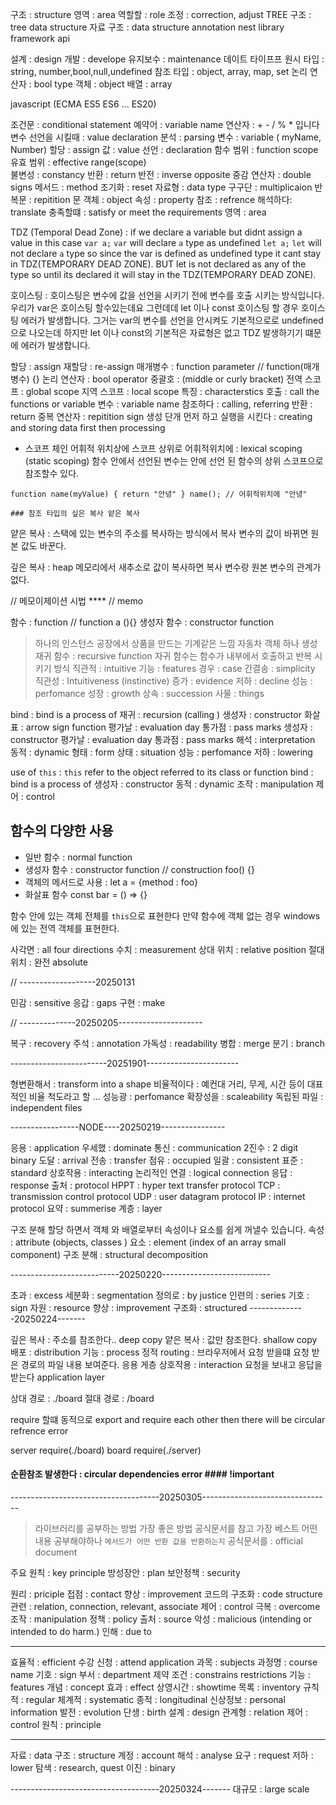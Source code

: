 

구조 : structure
영역 : area
역할할 : role
조정 : correction, adjust
TREE 구조 : tree data structure
자료 구조 : data structure
annotation
nest
library
framework
api 

설계  : design
개발  : develope
유지보수  : maintenance
데이트 타이프프
원시 타입 : string, number,bool,null,undefined
참조 타입 : object, array, map, set 
논리 연산자 : bool type
객체 : object
배열 : array

javascript  (ECMA   ES5 ES6 ... ES20)

조건문 : conditional statement
예약어 : variable name
연산자 : + - / % * 입니다
변수 선언을 시킬때 : value declaration 
분석 : parsing 
변수 : variable ( myName, Number)
할당 : assign
값 : value
선언 : declaration 
함수 범위 : function scope
유효 범위 : effective range(scope)  
불변성 : constancy 
반환  : return
반전 : inverse opposite
중감 연산자 : double signs
메서드 : method
조기화 : reset
자료형 : data type
구구단 : multiplicaion
반복문 : repitition 문 
객체 : object
속성 : property
참조 : refrence
해석하다: translate
충족할떄 : satisfy or meet the requirements
영역 : area

<!-- -----------------------javascript------------------- -->


 <!-- (원시 타입 종류), TDZ, 호이스팅 (let, var 차이 ) -->

<!-- //연선자의 반환 데이트 타입 -->

<!-- // 수학 배울때 콥셈 나누기 먼저 하고 더하기 빼기 -->


TDZ (Temporal Dead Zone) :  if we declare a variable but didnt assign a value in this case
                            `var a;`   `var` will declare `a` type as undefined
                            `let a;`   `let` will not declare `a` type 
                            so since the var is defined as undefined type it cant stay in TDZ(TEMPORARY DEAD ZONE).
                            BUT let is not declared as any of the type so until its declared it will stay in the TDZ(TEMPORARY DEAD ZONE).


호이스팅  :  호이스팅은 변수에 값을 선언을 시키기 전에 변수를 호출 시키는  방식입니다. 우리가 var은 호이스팅 할수있는데요 그런데데 let 이나 const 호이스팅 할 경우 호이스팅 에러가 발생합니다. 그거는 var의 변수를 선언을 안시켜도 기본적으로로 undefined 으로 나오는데 하지만 let 이나 const의 기본적은 자료형은 없고 TDZ 발생하기기 떄문에 에러가 발생합니다.


<!-- -------------------20250110 javascript---------- -->
할당 : assign
재할당 : re-assign
매개병수 : function parameter   // function(매개병수) {}
논리 연산자 : bool operator
중괄호 : (middle or curly bracket)
전역 스코프 : global scope
지역 스코프 : local scope
특징 : characterstics
호출 : call the functions or variable
변수 : variable name 
참조하다 : calling, referring
반환 : return
중복 연산자 : repitition sign
생성 단개 먼저 하고 실행을 시킨다 : creating and storing data 
first then processing

- 스코프 체인 어휘적 위치상에 스코프 상위로
어휘적위치에 : lexical scoping (static scoping) 함수 안에서 선언된 변수는 안에 선언 된 함수의 상위 스코프으로
참조할수 있다.

`function name(myValue) {
    return "안녕"
}
name(); // 어휘적위치에 "안녕"`

``` ### 참조 타입의 싶은 복사 얕은 복사 ```

얕은 복사 : 스택에 있는 변수의 주소를 복사하는 방식에서 복사 변수의 값이 바뀌면 
    원본 값도 바꾼다.

깊은 복사 : heap 메모리에서 새추소로 값이 복사하면 복사 변수랑 원본 변수의 관계가 없다.                                                                                                                                                                                                                                                                           
<!--------------------------------20250114------------------------------------------>

// 메모이제이션 시법 ****  // memo

함수 : function   // function a (){}
생성자 함수 : constructor function
> 하나의 인스턴스
> 공장에서 상품을 만드는 기계같은 느낌
> 자동차 객체 하나 생성
재귀 함수 : recursive function
> 자귀 함수는 함수가 내부에서 호출하고 반복 시키기 방식 
직관적 : intuitive
기능 : features
경우 : case
간결송 : simplicity
직관성 : Intuitiveness (instinctive)
증가 : evidence
저하 : decline
성능 : perfomance
성장 : growth
상속 : succession
사물 : things


<!-- ----------------------20250115-------------------------- -->

bind : bind is a process of 
재귀 : recursion (calling )
생성자 : constructor
화살표 : arrow sign function 
평가날 : evaluation day
통가점 : pass marks
생성자 : constructor
평가날 : evaluation day
통과점 : pass marks
해석 : interpretation
동적 : dynamic
형태 : form
상태 : situation
성능 : perfomance
저하 : lowering

use of `this` : `this` refer to the object referred to its class or function
bind : bind is a process of 
생성자 : constructor
동적 : dynamic
조작 : manipulation
제어 : control

## 함수의 다양한 사용
- 일반 함수 : normal function
- 생성자 함수 : constructor function // construction foo() {}
- 객체의 메서드로 사용 : let a = {method : foo}
- 화살표 함수   const bar = () => {}

함수 안에 있는 객체 전체를 `this`으로 표현한다 만약 함수에 객체 없는 경우 windows 에 있는 전역 객체를 표현한다.




<!-- -----------------------20250124---------------- -->

사각면 : all four directions
수치 : measurement
상대 위치 : relative position
절대 위치 : 완전 absolute

//  -------------------20250131

민감 : sensitive
응갑 : gaps
구현 : make

// --------------20250205---------------------

복구  : recovery
주석  : annotation
가독성  : readability
병합 : merge
분기 : branch

------------------------20251901-----------------------

형변환해서 : transform into a shape
비율적이다 : 예컨대 거리, 무게, 시간 등이 대표적인 비율 척도라고 할 ...
성능광 : perfomance
확장성을 : scaleability
독립된 파일 : independent files

-----------------NODE----20250219----------------

응용 : application
우세했 : dominate
통신 : communication
2진수 : 2 digit binary
도달 : arrival
전송 : transfer
점유 : occupied
일괄 : consistent
표준 : standard
상호작용 : interacting
논리적인 연결 : logical connection
응답 : response
출처 : protocol
HPPT : hyper text transfer protocol
TCP : transmission control protocol
UDP : user datagram protocol
IP : internet protocol
요약 : summerise
계층 : layer


구조 분해 할당 하면서 객체 와 배열로부터 속성이나 요소를 쉽게 꺼낼수 있습니다.
속성 : attribute (objects, classes )
요소 : element (index of an array small component)
구조 분해 : structural decomposition

---------------------------20250220---------------------------

초과 : excess
세분화 : segmentation
정의로 : by justice
인련의 : series
기호 : sign
자원 : resource
향상 : improvement
구조화 : structured
--------------20250224-------

깊은 복사 : 주소를 참조한다.. deep copy
얕은 복사 : 값만 참조한다. shallow copy
배포 : distribution
기능 : process
정적 routing : 브라우저에서  요청 받을떄 요청 받은 경로의 파일 내용 보여준다.
응용 게층 상호작용 : interaction  요청을 보내고 응답을 받는다    application layer


상대 경로 : ./board
절대 경로 : /board

require 할떄 동적으로 export and require each other then 
there will be circular refrence error

server   require(./board)
board    require(./server)  
#### 순환참조 발생한다 : circular dependencies error #### !important


-------------------------------------20250305--------------------------------

> 라이브러리를 공부하는 방법 가장 좋은 방법 공식문서를 참고 가장 베스트
> 어떤 내용 공부해야하나 `메서드가 어떤 반환 값을 반환하는지`
공식문서를 : official document

주요 원칙 : key principle
방성장안 : plan
보안정책 : security

원리 : priciple
접점 : contact
향상 : improvement 
코드의 구조화 : code structure
관련 : relation, connection, relevant, associate
제어 : control
극복 : overcome
조작 : manipulation
정책 : policy
출처 : source
악성 : malicious (intending or intended to do harm.)
인해 : due to


-------------------------------

효율적 : efficient
수강 신청 : attend application
과목 : subjects
과정명 : course name
기호 : sign
부서 : department
제약 조건 : constrains restrictions
기능 : features
개념 : concept
효과 : effect
상영시간 : showtime
목록 : inventory
규칙적 : regular
체계적 : systematic
종적 : longitudinal
신상정보 : personal information
발전 : evolution
단생 : birth
설계 : design
관계형 : relation
제어 : control
원칙 : principle


-----------------------------

자료 : data 
구조 : structure
계정 : account
해석 : analyse
요구 : request
저하 : lower
탐색 : research, quest
이진 : binary

-------------------------------------20250324-------
대규모 : large scale
